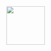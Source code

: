 

<div >
  <img class="image" src="https://i.imgur.com/i0MZSwk.jpg" style="height: 100px" />
</div>
